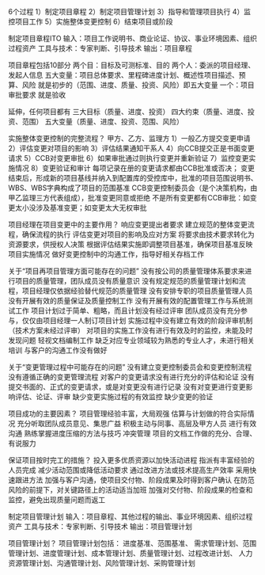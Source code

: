 6个过程
1）制定项目章程
2）制定项目管理计划
3）指导和管理项目执行
4）监控项目工作
5）实施整体变更控制
6）结束项目或阶段


制定项目章程ITO
输入：项目工作说明书、商业论证、协议、事业环境因素、组织过程资产
工具与技术：专家判断、引导技术
输出：项目章程

项目章程包括10部分
两个目：目标及可测标准、目的
两个人：委派的项目经理、发起人信息
五大变量：项目总体要求、里程碑进度计划、概述性项目描述、预算、风险    就是初步的（范围、进度、质量、投资、风险）即五大变量
一个：项目审批要求  就是验收  

延伸，任何项目都有
三大目标（质量、进度、投资）
四大约束（质量、进度、投资、范围）
五大变量（质量、进度、投资、范围、风险）

实施整体变更控制的完整流程？
甲方、乙方、监理方
1）一般乙方提交变更申请
2）评估变更对项目的影响
3）评估结果通知干系人
4）向CCB提交正是书面变更请求
5）CCB对变更审批
6）如果审批通过则执行变更并重新验证
7）监控变更实施情况
8）变更验证和审计
每项记录在册的变更请求都由CCB批准或否决；
变更结束后，形成新的项目基线并纳入到配置库的受控库中，批准的项目范围说明书、WBS、WBS字典构成了项目的范围基准
CCB变更控制委员会（是个决策机构，由甲乙监理三方代表组成），批准变更同意或拒绝  不是所有变更都有CCB审批：如变更太小没涉及基准变更；如变更太大无权审批



项目经理在项目变更中的主要作用？
响应变更提出者要求
建立规范的整体变更流程，确保流程的执行
评估变更对项目的影响及应对方案
将要求由技术要求转化为资源要求，供授权人决策
根据评估结果实施即调整项目基准，确保项目基准反映项目实施情况
做好变更控制中的沟通工作，指导好相关存档工作

关于“项目再项目管理方面可能存在的问题”
没有按公司的质量管理体系要求来进行项目的质量管理，团队成员没有质量意识
没有规定规范的质量管理计划和流程，项目经理仅依据经验替代规范的质量管理
没有安排专职的项目质量管理人员
没有开展有效的质量保证及质量控制工作
没有开展有效的配置管理工作与系统测试工作
项目计划过于简单、粗略，而且计划没有经过评审
团队成员没有充分参与，仅仅由项目经理一人制订项目计划
实施过程中没有建立有效的阶段评审机制（技术方案未经过评审）
对项目的实施工作没有进行有效及时的监控，未能及时发现问题
轻视文档编制工作
缺乏对应专业领域较为熟悉的专业人才，未进行相关培训
与客户的沟通工作没有做好

关于“变更管理过程中可能存在的问题”
没有建立变更控制委员会和变更控制流程
没有遵循正确的变更管理流程
对客户的变更请求没有进行充分的评估和论证
没有提交书面的、正式的变更请求，或是对变更没有进行记录
没有对变更进行变更影响评估、论证、评审
缺少变更实施过程的有效监控
缺少变更的验证

项目成功的主要因素？
项目管理经验丰富，大局观强
估算与计划做的符合实际情况
充分听取团队成员意见、集思广益
积极主动与同事、高层及甲方人员 进行有效沟通
熟练掌握进度压缩的方法与技巧
冲突管理
项目的文档工作做的充分、合理、有说服力

保证项目按时完工的措施？
投入更多优质资源以加快活动进程
指派有丰富经验的人员完成
减少活动范围或降低活动要求
通过改进方法或技术提高生产效率
采用快速跟进方法
加强与客户沟通，使项目交付物、阶段成果及时得到客户确认
在防范风险的前提下，对关键路径上的活动适当加班
加强对交付物、阶段成果的检查和监控，避免出现质量问题而返工


制定项目管理计划
输入：项目章程、其他过程的输出、事业环境因素、组织过程资产
工具与技术：专家判断、引导技术
输出：项目管理计划

项目管理计划？
项目管理计划包括：
进度基准、范围基准、
需求管理计划、范围管理计划、进度管理计划、成本管理计划、质量管理计划、过程改进计划、
人力资源管理计划、沟通管理计划、风险管理计划、采购管理计划
